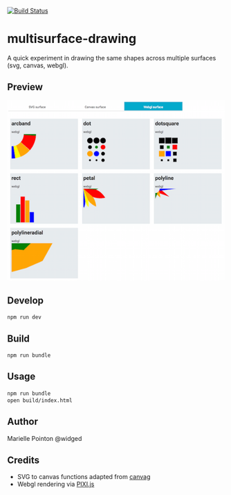 [![Build Status](https://travis-ci.org/widged/react-polar-gg.svg)](https://travis-ci.org/widged/react-polar-gg)

# multisurface-drawing

A quick experiment in drawing the same shapes across multiple surfaces (svg, canvas, webgl).


## Preview

![preview](preview.png "Preview")


## Develop

    npm run dev

## Build

    npm run bundle

## Usage

    npm run bundle
    open build/index.html


## Author

Marielle Pointon @widged


## Credits

* SVG to canvas functions adapted from [canvag](https://github.com/canvg/canvg)
* Webgl rendering via [PIXI.js](http://www.pixijs.com/)
